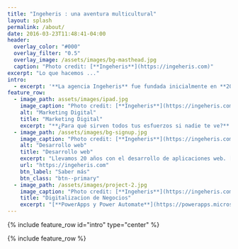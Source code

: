 ```yaml
---
title: "Ingeheris : una aventura multicultural"
layout: splash
permalink: /about/
date: 2016-03-23T11:48:41-04:00
header:
  overlay_color: "#000"
  overlay_filter: "0.5"
  overlay_image: /assets/images/bg-masthead.jpg
  caption: "Photo credit: [**Ingeheris**](https://ingeheris.com)"
excerpt: "Lo que hacemos ..."
intro: 
  - excerpt: '**La agencia Ingeheris** fue fundada inicialmente en **2004** en Burdeos - Francia, ofreciendo servicios integrales en **Marketing digital** y **desarrollo web en el cloud**, acompañado del posicionamiento **SEO** y campañas de publicidad **SEM** adecuadas. Negociantes en vinos, traductores técnicos y muchos otros negocios se beneficiaron de nuestras prestaciones. Ahora la aventura continúa en **Valencia** y en particular en el **Puerto de Sagunto**, siguiendo con nuestra misión de apoyar a los negocios locales con soluciones técnicas sencillas pero eficientes.'
feature_row:
  - image_path: assets/images/ipad.jpg
    image_caption: "Photo credit: [**Ingeheris**](https://ingeheris.com)"
    alt: "Marketing Digital"
    title: "Marketing Digital"
    excerpt: "**¿Para qué sirven todos tus esfuerzos si nadie te ve?** Para eso esta el Marketing Digital y en esto te podemos echar una mano."
  - image_path: /assets/images/bg-signup.jpg
    image_caption: "Photo credit: [**Ingeheris**](https://ingeheris.com)"
    alt: "Desarrollo web"
    title: "Desarrollo web"
    excerpt: "Llevamos 20 años con el desarrollo de aplicaciones web. [**ASP.Net Core**](https://dotnet.microsoft.com/learn/aspnet/what-is-aspnet-core){:target='_blank'} y otras tecnologías Microsoft son nuestros amigos. Sin olvidar a nuestros compañeros **Ruby on Rails y PHP**"
    url: "https://ingeheris.com"
    btn_label: "Saber más"
    btn_class: "btn--primary"
  - image_path: /assets/images/project-2.jpg
    image_caption: "Photo credit: [**Ingeheris**](https://ingeheris.com)"
    title: "Digitalizacion de Negocios"
    excerpt: "[**PowerApps y Power Automate**](https://powerapps.microsoft.com/es-es/){:target='_blank'} pueden hacer milagros com la digitalizacion de los procesos de tu empresa, sin hablar de [**Teams y Microsoft 365**](https://www.microsoft.com/es-es/microsoft-365){:target='_blank'}. No creas que es algo de multinacionales. Podemos compartir contigo soluciones pragmaticas que te podran sorprender por su eficiencia."
---
```


{% include feature_row id="intro" type="center" %}

{% include feature_row %}

